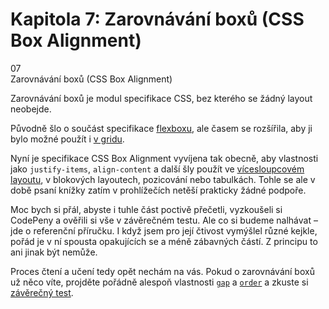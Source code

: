 <div id="kap-boxalign-before" class="ebook-chapter-before" markdown="1"> 

# Kapitola 7: Zarovnávání boxů (CSS Box Alignment)

<div class="ebook-chapter-before-image">
  <div class="ebook-chapter-before-number">
    07
  </div>  
  <div class="ebook-chapter-before-heading">
    Zarovnávání boxů (CSS Box Alignment)
  </div>
</div>

Zarovnávání boxů je modul specifikace CSS, bez kterého se žádný layout neobejde.

Původně šlo o součást specifikace [flexboxu](css-flexbox.md), ale časem se rozšířila, aby ji bylo možné použít i [v gridu](css-grid.md).

Nyní je specifikace CSS Box Alignment vyvíjena tak obecně, aby vlastnosti jako `justify-items`, `align-content` a další šly použít ve [vícesloupcovém layoutu](css-multicolumn.md), v blokových layoutech, pozicování nebo tabulkách. Tohle se ale v době psaní knížky zatím v prohlížečích netěší prakticky žádné podpoře.

Moc bych si přál, abyste i tuhle část poctivě přečetli, vyzkoušeli si CodePeny a ověřili si vše v závěrečném testu. Ale co si budeme nalhávat – jde o referenční příručku. I když jsem pro její čtivost vymýšlel různé kejkle, pořád je v ní spousta opakujících se a méně zábavných částí. Z principu to ani jinak být nemůže.

Proces čtení a učení tedy opět nechám na vás. Pokud o zarovnávání boxů už něco víte, projděte pořádně alespoň vlastnosti [`gap`](css-gap.md) a [`order`](css-order.md) a zkuste si [závěrečný test](kap-boxalign-after.md).

</div>


